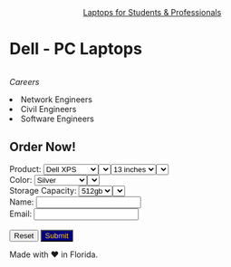 <!DOCTYPE html>
<html>
<center><head><u>Laptops for Students & Professionals</u></head></header></center>
<body>
<main>
<h1><b>Dell - PC Laptops</b></h1>
<img "https://blob.sololearn.com/courses/np.png"/img>
<p><i>Careers</i></p>
    <li>Network Engineers</li>
    <li>Civil Engineers</li>
    <li>Software Engineers</li>
</body>
</html>
<!--sololearn page-->

<h2><b>Order Now!</b></h2>
<form>
    <label> Product:</label>
    <select>
        <option>Dell XPS</option><option>Dell Inspiron</option>
        <select name="pr1" id="product"</select><br>
    <label> Size:</label>
    <select>
        <option>13 inches</option><option>14 inches</option><option>16 inches</option>
        <select name="s1" id="size"</select>
    </select><br>
    <label> Color:</label>
    <select>
        <option>Silver</option><option>Space Gray</option><option>Onyx Black</option>
        <select name="co" id="color">
    </select><br>
    <label> Storage Capacity:</label>
    <select>
        <option>512gb</option><option>1tb</option><option>2tb</option>
        <select name="sc" id="storage capacity"</select>
    </select><br>
    <label> Name:</label>
    <input type="text id="name"><br>
    <label> Email:</label>
    <input type="text" id="em"><br>
    <br>
    <input type = "reset" value="Reset" class="button">
    <input type = "submit" value="Submit" class="button" style="background-color: #000080; color: #ffca3a" style="border:none" style="border-radius: 5px" onclick ="alert ('Order Confirmed!')">
</form>
</main>
<footer>Made with ❤️ in Florida.</footer>
</html>
